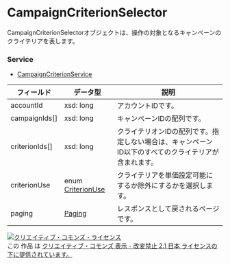 # CampaignCriterionSelector
CampaignCriterionSelectorオブジェクトは、操作の対象となるキャンペーンのクライテリアを表します。
### Service
+ [CampaignCriterionService](../services/CampaignCriterionService.md)

| フィールド | データ型 | 説明 | 
|---|---|---|
| accountId| xsd: long| アカウントIDです。 |
| campaignIds[]| xsd: long| キャンペーンIDの配列です。 |
| criterionIds[]| xsd: long| クライテリオンIDの配列です。指定しない場合は、キャンペーンID以下のすべてのクライテリアが含まれます。 |
| criterionUse| enum <a href="../data/CriterionUse.md">CriterionUse</a>| クライテリアを単価設定可能にするか除外にするかを選択します。 |
| paging| <a href="../data/Paging.md">Paging</a>| レスポンスとして戻されるページです。 |
<a rel="license" href="http://creativecommons.org/licenses/by-nd/2.1/jp/"><img alt="クリエイティブ・コモンズ・ライセンス" style="border-width:0" src="https://i.creativecommons.org/l/by-nd/2.1/jp/88x31.png" /></a><br />この 作品 は <a rel="license" href="http://creativecommons.org/licenses/by-nd/2.1/jp/">クリエイティブ・コモンズ 表示 - 改変禁止 2.1 日本 ライセンスの下に提供されています。</a>
